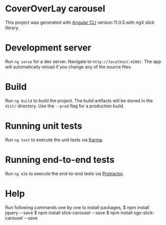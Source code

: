 # CoverOverLay carousel

This project was generated with [Angular CLI](https://github.com/angular/angular-cli) version 11.0.5.with ngX slick library.

# Development server

Run `ng serve` for a dev server. Navigate to `http://localhost:4200/`. The app will automatically reload if you change any of the source files.

# Build

Run `ng build` to build the project. The build artifacts will be stored in the `dist/` directory. Use the `--prod` flag for a production build.

# Running unit tests

Run `ng test` to execute the unit tests via [Karma](https://karma-runner.github.io).

# Running end-to-end tests

Run `ng e2e` to execute the end-to-end tests via [Protractor](http://www.protractortest.org/).

# Help
Run following commands one by one to install packages,
$ npm install jquery --save
$ npm install slick-carousel --save
$ npm install ngx-slick-carousel --save 

